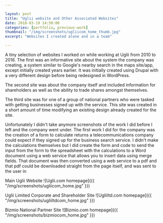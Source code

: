 ```yaml
---

layout: post
title: "Uglii website and Other Associated Websites"
date: 2018-03-19 14:50:00
categories: [portfolio, previous-work]
thumbnail: "/img/screenshots/ugliicom_home_thumb.jpg"
excerpt: "Websites I created alone and in a team"

---
```


A tiny selection of websites I worked on while working at Uglii from 2010 to 2016. The first was an informative site about the system the company was creating, a system similar to Google's nearby search in the maps site/app, except initially created years earlier. It was initially created using Drupal with a very different design before being redesigned in WordPress.

The second site was about the company itself and included information for shareholders as well as the ability to trade shares amongst themselves.

The third site was for one of a group of national partners who were tasked with getting businesses signed up with the service. This site was created in a short amount of time modifying an existing design already created for the site.

Unfortunately I didn't take anymore screenshots of the work I did before I left and the company went under. The first work I did for the company was the creation of a form to calculate returns a telecommunications company could expect if they signed up for the business search service. I didn't make the calculations themselves but I did create the form and code to send the input from the form to the spreadsheet with the calculations to a Word document using a web service that allows you to insert data using merge fields. That document was then converted using a web service to a pdf and that pdf could be downloaded straight from the page itself, and was sent to the user in

Main Uglii Website
![Uglii.com homepage]({{ "/img/screenshots/ugliicom_home.jpg" }})

Uglii Limited Corporate and Shareholder Site
![Ugliiltd.com homepage]({{ "/img/screenshots/ugliiltdcom_home.jpg" }})

Bizmio National Partner Site
![Bizmio.com homepage]({{ "/img/screenshots/bizmiocom_home.jpg" }})